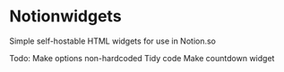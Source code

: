 # Notionwidgets
Simple self-hostable HTML widgets for use in Notion.so


Todo:
Make options non-hardcoded
Tidy code
Make countdown widget
